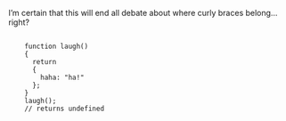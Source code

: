I’m certain that this will end all debate about where curly braces belong… right?

<code>
    function laugh()
    {
      return
      {
        haha: "ha!"
      };
    }
    laugh();
    // returns undefined
</code>